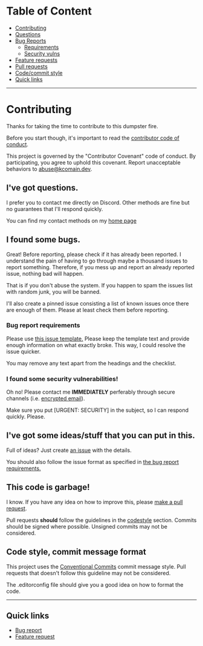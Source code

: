 # Table of Content
- [Contributing](#contributing)
- [Questions](#ive-got-questions)
- [Bug Reports](#i-found-some-bugs)
  - [Requirements](#bug-report-requirements)
  - [Security vulns](#i-found-some-security-vulnerabilities)
- [Feature requests](#ive-got-some-ideasstuff-that-you-can-put-in-this)
- [Pull requests](#this-code-is-garbage)
- [Code/commit style](#code-style-commit-message-format)
- [Quick links](#quick-links)

<hr>

# Contributing
Thanks for taking the time to contribute to this dumpster fire.

Before you start though, it's important to read the [contributor code of conduct](code_of_conduct.md).

This project is governed by the "Contributor Covenant" code of conduct. By participating, you agree to 
uphold this covenant. Report unacceptable behaviors to [abuse@kcomain.dev](mailto:abuse@kcomain.dev).

## I've got questions.
I prefer you to contact me directly on Discord. Other methods are fine but no guarantees that I'll
respond quickly.

You can find my contact methods on my [home page](https://kcomain.dev/)

## I found some bugs.
Great! Before reporting, please check if it has already been reported. I understand the pain of having 
to go through maybe a thousand issues to report something. Therefore, if you mess up and report an 
already reported issue, nothing bad will happen.

That is if you don't abuse the system. If you happen to spam the issues list with random junk, you will
be banned.

I'll also create a pinned issue consisting a list of known issues once there are enough of them.
Please at least check them before reporting.

### Bug report requirements
Please use [this issue template.](https://github.com/kcomain/dpextras/issues/new?assignees=kcomain&labels=bug&template=bug_report.md&title=)
Please keep the template text and provide enough information on what exactly broke. This way, I could
resolve the issue quicker.

You may remove any text apart from the headings and the checklist.

### I found some security vulnerabilities!
Oh no! Please contact me **IMMEDIATELY** perferably through secure channels 
(i.e. [encrypted email](https://kcomain.dev/contact.html)).

Make sure you put [URGENT: SECURITY] in the subject, so I can respond quickly. Please.

## I've got some ideas/stuff that you can put in this.
Full of ideas? Just create [an issue](https://github.com/kcomain/dpextras/issues/new?assignees=kcomain&labels=enhancement&template=feature_request.md&title=) with the details. 

You should also follow the issue format as specified in [the bug report requirements.](#bug-report-requirements)

## This code is garbage!
I know. If you have any idea on how to improve this, please [make a pull request](https://github.com/kcomain/dpextras/compare).

Pull requests **should** follow the guidelines in the [codestyle](#code-style-commit-message-format) section.
Commits should be signed where possible. Unsigned commits may not be considered.

## Code style, commit message format
This project uses the [Conventional Commits](https://www.conventionalcommits.org/en/v1.0.0/) commit 
message style. Pull requests that doesn't follow this guideline may not be considered. 

The .editorconfig file should give you a good idea on how to format the code.

<hr>

## Quick links
- [Bug report](https://github.com/kcomain/dpextras/issues/new?assignees=kcomain&labels=bug&template=bug_report.md&title=)
- [Feature request](https://github.com/kcomain/dpextras/issues/new?assignees=kcomain&labels=enhancement&template=feature_request.md&title=)
